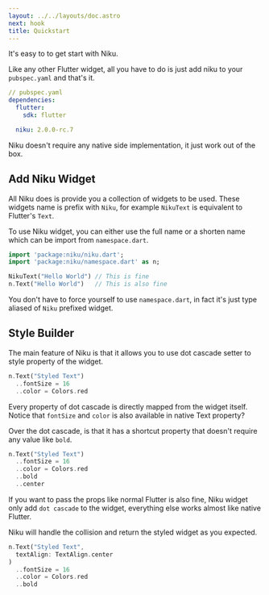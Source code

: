 ```yaml
---
layout: ../../layouts/doc.astro
next: hook
title: Quickstart
---
```

It's easy to to get start with Niku.

Like any other Flutter widget, all you have to do is just add niku to your `pubspec.yaml` and that's it.
```yaml
// pubspec.yaml
dependencies:
  flutter:
    sdk: flutter

  niku: 2.0.0-rc.7
```

Niku doesn't require any native side implementation, it just work out of the box.

## Add Niku Widget
All Niku does is provide you a collection of widgets to be used.
These widgets name is prefix with `Niku`, for example `NikuText` is equivalent to Flutter's `Text`.

To use Niku widget, you can either use the full name or a shorten name which can be import from `namespace.dart`.
```dart
import 'package:niku/niku.dart';
import 'package:niku/namespace.dart' as n;

NikuText("Hello World") // This is fine
n.Text("Hello World")   // This is also fine
```

You don't have to force yourself to use `namespace.dart`, in fact it's just type aliased of `Niku` prefixed widget.

## Style Builder
The main feature of Niku is that it allows you to use dot cascade setter to style property of the widget.
```dart
n.Text("Styled Text")
  ..fontSize = 16
  ..color = Colors.red
```

Every property of dot cascade is directly mapped from the widget itself.
Notice that `fontSize` and `color` is also available in native Text property?

Over the dot cascade, is that it has a shortcut property that doesn't require any value like `bold`.
```dart
n.Text("Styled Text")
  ..fontSize = 16
  ..color = Colors.red
  ..bold
  ..center
```

If you want to pass the props like normal Flutter is also fine, Niku widget only add `dot cascade` to the widget, everything else works almost like native Flutter.

Niku will handle the collision and return the styled widget as you expected.
```dart
n.Text("Styled Text",
  textAlign: TextAlign.center
)
  ..fontSize = 16
  ..color = Colors.red
  ..bold
```
